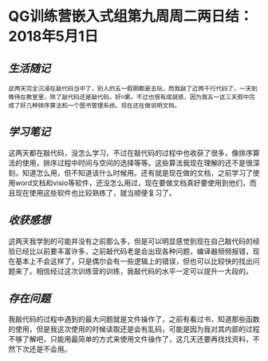 # QG训练营嵌入式组第九周周二两日结：2018年5月1日

## *生活随记*

 	这两天完全沉浸在敲代码当中了，别人的五一假期都是去玩，而我敲了近两千行代码了，一天到晚待在教室里，除了敲代码还是敲代码，好☹累。不过也很有成就感，因为我五一这三天假中完成了好几种排序算法和一个图书管理系统。现在还在做说明文档。

## *学习笔记* 

​	这两天都在敲代码，没怎么学习，不过在敲代码的过程中也收获了很多，像排序算法的使用，排序过程中时间与空间的选择等等。这些算法我现在理解的还不是很深刻，知道怎么用，但不知道该什么时候用。还有就是现在做的文档，之前学习了使用word文档和visio等软件，还没怎么用过，现在要做文档真好要使用到他们，而且现在使用这些软件也比较熟练了，就当顺便复习了。

## *收获感想* 

​	这两天我学到的可能并没有之前那么多，但是可以明显感觉到现在自己敲代码的经验已经比以前要丰富许多，之前敲代码老是会出现各种问题，编译器频频报错，现在基本上不会这样了，只是偶尔会有一些逻辑上的错误，但也可以比较快的找出问题来了。相信经过这次训练营的训练，我敲代码的水平一定可以提升一大段的。

## *存在问题* 

​	我敲代码的过程中遇到的最大问题就是文件操作了，之前有看过书，知道那些函数的使用，但是我这次使用的时候读取还是会有乱码，可能是因为我对其内部的过程不够了解吧，只能用最简单的方式来使用文件操作了，这几天还要再找找资料，不然下次还是不会用。
